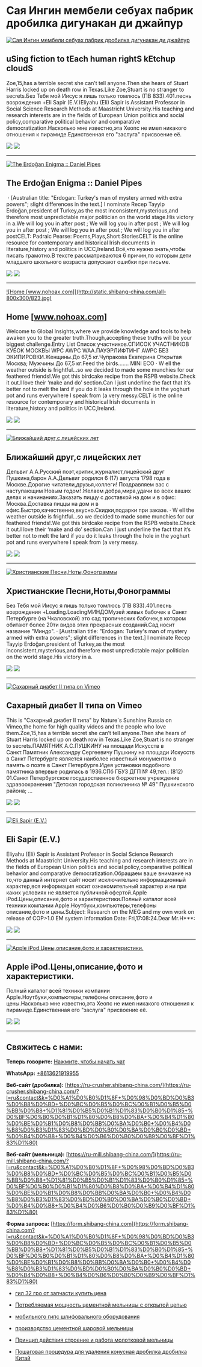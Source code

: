 # Сая Ингин мембели себуах пабрик дробилка дигунакан ди джайпур

<a href="https://swt.shibang-china.com/?l=ru&img&k=%D0%A1%D0%B0%D1%8F+%D0%98%D0%BD%D0%B3%D0%B8%D0%BD+%D0%BC%D0%B5%D0%BC%D0%B1%D0%B5%D0%BB%D0%B8+%D1%81%D0%B5%D0%B1%D1%83%D0%B0%D1%85+%D0%BF%D0%B0%D0%B1%D1%80%D0%B8%D0%BA+%D0%B4%D1%80%D0%BE%D0%B1%D0%B8%D0%BB%D0%BA%D0%B0+%D0%B4%D0%B8%D0%B3%D1%83%D0%BD%D0%B0%D0%BA%D0%B0%D0%BD+%D0%B4%D0%B8+%D0%B4%D0%B6%D0%B0%D0%B9%D0%BF%D1%83%D1%80" target="_blank">![Сая Ингин мембели себуах пабрик дробилка дигунакан ди джайпур](http://static.shibang-china.com/all-800x300/1094.jpg)</a>

## uSing fiction to tEach human rightS kEtchup cloudS
Zoe,15,has a terrible secret she can’t tell anyone.Then she hears of Stuart Harris locked up on death row in Texas.Like Zoe,Stuart is no stranger to secrets.Без Тебя мой Иисус я лишь только томлюсь (ПВ 833).401.песнь возрождения +Eli Sapir (E.V.)Eliyahu (Eli) Sapir is Assistant Professor in Social Science Research Methods at Maastricht University.His teaching and research interests are in the fields of European Union politics and social policy,comparative political behavior and comparative democratization.Насколько мне известно,эта Хеопс не имел никакого отношения к пирамиде.Единственная его &quot;заслуга&quot; присвоение её.


<a href="https://whatsapp.shibangsoft.com/WhatsApp.php" target="_blank" title="WhatsApp">![](http://static.shibang-china.com/icon/whatsapp.png)</a> <a href="https://swt.shibang-china.com/?l=ru&icon&k=%D0%A1%D0%B0%D1%8F+%D0%98%D0%BD%D0%B3%D0%B8%D0%BD+%D0%BC%D0%B5%D0%BC%D0%B1%D0%B5%D0%BB%D0%B8+%D1%81%D0%B5%D0%B1%D1%83%D0%B0%D1%85+%D0%BF%D0%B0%D0%B1%D1%80%D0%B8%D0%BA+%D0%B4%D1%80%D0%BE%D0%B1%D0%B8%D0%BB%D0%BA%D0%B0+%D0%B4%D0%B8%D0%B3%D1%83%D0%BD%D0%B0%D0%BA%D0%B0%D0%BD+%D0%B4%D0%B8+%D0%B4%D0%B6%D0%B0%D0%B9%D0%BF%D1%83%D1%80" target="_blank">![](http://static.shibang-china.com/icon/chat-ru.png)</a>

---

<a href="https://swt.shibang-china.com/?l=ru&img&k=%D0%A1%D0%B0%D1%8F+%D0%98%D0%BD%D0%B3%D0%B8%D0%BD+%D0%BC%D0%B5%D0%BC%D0%B1%D0%B5%D0%BB%D0%B8+%D1%81%D0%B5%D0%B1%D1%83%D0%B0%D1%85+%D0%BF%D0%B0%D0%B1%D1%80%D0%B8%D0%BA+%D0%B4%D1%80%D0%BE%D0%B1%D0%B8%D0%BB%D0%BA%D0%B0+%D0%B4%D0%B8%D0%B3%D1%83%D0%BD%D0%B0%D0%BA%D0%B0%D0%BD+%D0%B4%D0%B8+%D0%B4%D0%B6%D0%B0%D0%B9%D0%BF%D1%83%D1%80" target="_blank">![The Erdoğan Enigma :: Daniel Pipes](http://static.shibang-china.com/all-800x300/906.jpg)</a>

## The Erdoğan Enigma :: Daniel Pipes
&nbsp;&#0183;&#32;[Australian title: &quot;Erdogan: Turkey's man of mystery armed with extra powers&quot;; slight differences in the text.] I nominate Recep Tayyip Erdoğan,president of Turkey,as the most inconsistent,mysterious,and therefore most unpredictable major politician on the world stage.His victory in a.We will log you in after post ; We will log you in after post ; We will log you in after post ; We will log you in after post ; We will log you in after postCELT: Padraic Pearse: Poems,Plays,Short StoriesCELT is the online resource for contemporary and historical Irish documents in literature,history and politics in UCC,Ireland.Всё,что нужно знать,чтобы писать грамотно.В тексте рассматриваются 6 причин,по которым дети младшего школьного возраста допускают ошибки при письме.


<a href="https://whatsapp.shibangsoft.com/WhatsApp.php" target="_blank" title="WhatsApp">![](http://static.shibang-china.com/icon/whatsapp.png)</a> <a href="https://swt.shibang-china.com/?l=ru&icon&k=%D0%A1%D0%B0%D1%8F+%D0%98%D0%BD%D0%B3%D0%B8%D0%BD+%D0%BC%D0%B5%D0%BC%D0%B1%D0%B5%D0%BB%D0%B8+%D1%81%D0%B5%D0%B1%D1%83%D0%B0%D1%85+%D0%BF%D0%B0%D0%B1%D1%80%D0%B8%D0%BA+%D0%B4%D1%80%D0%BE%D0%B1%D0%B8%D0%BB%D0%BA%D0%B0+%D0%B4%D0%B8%D0%B3%D1%83%D0%BD%D0%B0%D0%BA%D0%B0%D0%BD+%D0%B4%D0%B8+%D0%B4%D0%B6%D0%B0%D0%B9%D0%BF%D1%83%D1%80" target="_blank">![](http://static.shibang-china.com/icon/chat-ru.png)</a>

---

<a href="https://swt.shibang-china.com/?l=ru&img&k=%D0%A1%D0%B0%D1%8F+%D0%98%D0%BD%D0%B3%D0%B8%D0%BD+%D0%BC%D0%B5%D0%BC%D0%B1%D0%B5%D0%BB%D0%B8+%D1%81%D0%B5%D0%B1%D1%83%D0%B0%D1%85+%D0%BF%D0%B0%D0%B1%D1%80%D0%B8%D0%BA+%D0%B4%D1%80%D0%BE%D0%B1%D0%B8%D0%BB%D0%BA%D0%B0+%D0%B4%D0%B8%D0%B3%D1%83%D0%BD%D0%B0%D0%BA%D0%B0%D0%BD+%D0%B4%D0%B8+%D0%B4%D0%B6%D0%B0%D0%B9%D0%BF%D1%83%D1%80" target="_blank">![Home [www.nohoax.com]](http://static.shibang-china.com/all-800x300/823.jpg)</a>

## Home [www.nohoax.com]
Welcome to Global Insights,where we provide knowledge and tools to help awaken you to the greater truth.Though,accepting these truths will be your biggest challenge.Entry List Список участников.СПИСОК УЧАСТНИКОВ КУБОК МОСКВЫ WPC AWPC WAA.ПАУЭРЛИФТИНГ AWPC БЕЗ ЭКИПИРОВКИ.Женщины.До 67,5 кг.Чупракова Екатерина Открытая Москва; Мужчины.До 67,5 кг.Feed the birds……. MINI ECO&nbsp;&#0183;&#32;W ell the weather outside is frightful…so we decided to made some munchies for our feathered friends!.We got this birdcake recipe from the RSPB website.Check it out.I love their ‘make and do’ section.Can I just underline the fact that it’s better not to melt the lard if you do it leaks through the hole in the yoghurt pot and runs everywhere I speak from (a very messy.CELT is the online resource for contemporary and historical Irish documents in literature,history and politics in UCC,Ireland.


<a href="https://whatsapp.shibangsoft.com/WhatsApp.php" target="_blank" title="WhatsApp">![](http://static.shibang-china.com/icon/whatsapp.png)</a> <a href="https://swt.shibang-china.com/?l=ru&icon&k=%D0%A1%D0%B0%D1%8F+%D0%98%D0%BD%D0%B3%D0%B8%D0%BD+%D0%BC%D0%B5%D0%BC%D0%B1%D0%B5%D0%BB%D0%B8+%D1%81%D0%B5%D0%B1%D1%83%D0%B0%D1%85+%D0%BF%D0%B0%D0%B1%D1%80%D0%B8%D0%BA+%D0%B4%D1%80%D0%BE%D0%B1%D0%B8%D0%BB%D0%BA%D0%B0+%D0%B4%D0%B8%D0%B3%D1%83%D0%BD%D0%B0%D0%BA%D0%B0%D0%BD+%D0%B4%D0%B8+%D0%B4%D0%B6%D0%B0%D0%B9%D0%BF%D1%83%D1%80" target="_blank">![](http://static.shibang-china.com/icon/chat-ru.png)</a>

---

<a href="https://swt.shibang-china.com/?l=ru&img&k=%D0%A1%D0%B0%D1%8F+%D0%98%D0%BD%D0%B3%D0%B8%D0%BD+%D0%BC%D0%B5%D0%BC%D0%B1%D0%B5%D0%BB%D0%B8+%D1%81%D0%B5%D0%B1%D1%83%D0%B0%D1%85+%D0%BF%D0%B0%D0%B1%D1%80%D0%B8%D0%BA+%D0%B4%D1%80%D0%BE%D0%B1%D0%B8%D0%BB%D0%BA%D0%B0+%D0%B4%D0%B8%D0%B3%D1%83%D0%BD%D0%B0%D0%BA%D0%B0%D0%BD+%D0%B4%D0%B8+%D0%B4%D0%B6%D0%B0%D0%B9%D0%BF%D1%83%D1%80" target="_blank">![Ближайший друг,с лицейских лет](http://static.shibang-china.com/all-800x300/816.jpg)</a>

## Ближайший друг,с лицейских лет
Дельвиг А.А.Русский поэт,критик,журналист,лицейский друг Пушкина,барон А.А.Дельвиг родился 6 (17) августа 1798 года в Москве.Дорогие читатели,друзья,коллеги! Поздравляем вас с наступающим Новым годом! Желаем добра,мира,удачи во всех ваших делах и начинаниях.Заказать пиццу с доставкой на дом и в офис: Москва.Доставка пиццы на дом и в офис.Быстро,качественно,вкусно.Скидки,подарки при заказе.&nbsp;&#0183;&#32;W ell the weather outside is frightful…so we decided to made some munchies for our feathered friends!.We got this birdcake recipe from the RSPB website.Check it out.I love their ‘make and do’ section.Can I just underline the fact that it’s better not to melt the lard if you do it leaks through the hole in the yoghurt pot and runs everywhere I speak from (a very messy.


<a href="https://whatsapp.shibangsoft.com/WhatsApp.php" target="_blank" title="WhatsApp">![](http://static.shibang-china.com/icon/whatsapp.png)</a> <a href="https://swt.shibang-china.com/?l=ru&icon&k=%D0%A1%D0%B0%D1%8F+%D0%98%D0%BD%D0%B3%D0%B8%D0%BD+%D0%BC%D0%B5%D0%BC%D0%B1%D0%B5%D0%BB%D0%B8+%D1%81%D0%B5%D0%B1%D1%83%D0%B0%D1%85+%D0%BF%D0%B0%D0%B1%D1%80%D0%B8%D0%BA+%D0%B4%D1%80%D0%BE%D0%B1%D0%B8%D0%BB%D0%BA%D0%B0+%D0%B4%D0%B8%D0%B3%D1%83%D0%BD%D0%B0%D0%BA%D0%B0%D0%BD+%D0%B4%D0%B8+%D0%B4%D0%B6%D0%B0%D0%B9%D0%BF%D1%83%D1%80" target="_blank">![](http://static.shibang-china.com/icon/chat-ru.png)</a>

---

<a href="https://swt.shibang-china.com/?l=ru&img&k=%D0%A1%D0%B0%D1%8F+%D0%98%D0%BD%D0%B3%D0%B8%D0%BD+%D0%BC%D0%B5%D0%BC%D0%B1%D0%B5%D0%BB%D0%B8+%D1%81%D0%B5%D0%B1%D1%83%D0%B0%D1%85+%D0%BF%D0%B0%D0%B1%D1%80%D0%B8%D0%BA+%D0%B4%D1%80%D0%BE%D0%B1%D0%B8%D0%BB%D0%BA%D0%B0+%D0%B4%D0%B8%D0%B3%D1%83%D0%BD%D0%B0%D0%BA%D0%B0%D0%BD+%D0%B4%D0%B8+%D0%B4%D0%B6%D0%B0%D0%B9%D0%BF%D1%83%D1%80" target="_blank">![Христианские Песни,Ноты,Фонограммы](http://static.shibang-china.com/all-800x300/131.jpg)</a>

## Христианские Песни,Ноты,Фонограммы
Без Тебя мой Иисус я лишь только томлюсь (ПВ 833).401.песнь возрождения +Loading.LoadingМИНДОМузей живых бабочек в Санкт Петербурге (на Чкаловской) это сад тропических бабочек,в котором обитают более 20ти видов этих прекрасных созданий.Сад носит название &quot;Миндо&quot;.&nbsp;&#0183;&#32;[Australian title: &quot;Erdogan: Turkey's man of mystery armed with extra powers&quot;; slight differences in the text.] I nominate Recep Tayyip Erdoğan,president of Turkey,as the most inconsistent,mysterious,and therefore most unpredictable major politician on the world stage.His victory in a.


<a href="https://whatsapp.shibangsoft.com/WhatsApp.php" target="_blank" title="WhatsApp">![](http://static.shibang-china.com/icon/whatsapp.png)</a> <a href="https://swt.shibang-china.com/?l=ru&icon&k=%D0%A1%D0%B0%D1%8F+%D0%98%D0%BD%D0%B3%D0%B8%D0%BD+%D0%BC%D0%B5%D0%BC%D0%B1%D0%B5%D0%BB%D0%B8+%D1%81%D0%B5%D0%B1%D1%83%D0%B0%D1%85+%D0%BF%D0%B0%D0%B1%D1%80%D0%B8%D0%BA+%D0%B4%D1%80%D0%BE%D0%B1%D0%B8%D0%BB%D0%BA%D0%B0+%D0%B4%D0%B8%D0%B3%D1%83%D0%BD%D0%B0%D0%BA%D0%B0%D0%BD+%D0%B4%D0%B8+%D0%B4%D0%B6%D0%B0%D0%B9%D0%BF%D1%83%D1%80" target="_blank">![](http://static.shibang-china.com/icon/chat-ru.png)</a>

---

<a href="https://swt.shibang-china.com/?l=ru&img&k=%D0%A1%D0%B0%D1%8F+%D0%98%D0%BD%D0%B3%D0%B8%D0%BD+%D0%BC%D0%B5%D0%BC%D0%B1%D0%B5%D0%BB%D0%B8+%D1%81%D0%B5%D0%B1%D1%83%D0%B0%D1%85+%D0%BF%D0%B0%D0%B1%D1%80%D0%B8%D0%BA+%D0%B4%D1%80%D0%BE%D0%B1%D0%B8%D0%BB%D0%BA%D0%B0+%D0%B4%D0%B8%D0%B3%D1%83%D0%BD%D0%B0%D0%BA%D0%B0%D0%BD+%D0%B4%D0%B8+%D0%B4%D0%B6%D0%B0%D0%B9%D0%BF%D1%83%D1%80" target="_blank">![Сахарный диабет II типа on Vimeo](http://static.shibang-china.com/all-800x300/720.jpg)</a>

## Сахарный диабет II типа on Vimeo
This is &quot;Сахарный диабет II типа&quot; by Nature`s Sunshine Russia on Vimeo,the home for high quality videos and the people who love them.Zoe,15,has a terrible secret she can’t tell anyone.Then she hears of Stuart Harris locked up on death row in Texas.Like Zoe,Stuart is no stranger to secrets.ПАМЯТНИК А.С.ПУШКИНУ на площади Искусств в Санкт.Памятник Александру Сергеевичу Пушкину на площади Искусств в Санкт Петербурге является наиболее известный монументом в память о поэте в Санкт Петербурге.Идея установки подобного памятника впервые родилась в 1936.СПб ГБУЗ ДГП № 49,тел.: (812) 01.Санкт Петербургское государственное бюджетное учреждение здравоохранения &quot;Детская городская поликлиника № 49&quot; Пушкинского района; …


<a href="https://whatsapp.shibangsoft.com/WhatsApp.php" target="_blank" title="WhatsApp">![](http://static.shibang-china.com/icon/whatsapp.png)</a> <a href="https://swt.shibang-china.com/?l=ru&icon&k=%D0%A1%D0%B0%D1%8F+%D0%98%D0%BD%D0%B3%D0%B8%D0%BD+%D0%BC%D0%B5%D0%BC%D0%B1%D0%B5%D0%BB%D0%B8+%D1%81%D0%B5%D0%B1%D1%83%D0%B0%D1%85+%D0%BF%D0%B0%D0%B1%D1%80%D0%B8%D0%BA+%D0%B4%D1%80%D0%BE%D0%B1%D0%B8%D0%BB%D0%BA%D0%B0+%D0%B4%D0%B8%D0%B3%D1%83%D0%BD%D0%B0%D0%BA%D0%B0%D0%BD+%D0%B4%D0%B8+%D0%B4%D0%B6%D0%B0%D0%B9%D0%BF%D1%83%D1%80" target="_blank">![](http://static.shibang-china.com/icon/chat-ru.png)</a>

---

<a href="https://swt.shibang-china.com/?l=ru&img&k=%D0%A1%D0%B0%D1%8F+%D0%98%D0%BD%D0%B3%D0%B8%D0%BD+%D0%BC%D0%B5%D0%BC%D0%B1%D0%B5%D0%BB%D0%B8+%D1%81%D0%B5%D0%B1%D1%83%D0%B0%D1%85+%D0%BF%D0%B0%D0%B1%D1%80%D0%B8%D0%BA+%D0%B4%D1%80%D0%BE%D0%B1%D0%B8%D0%BB%D0%BA%D0%B0+%D0%B4%D0%B8%D0%B3%D1%83%D0%BD%D0%B0%D0%BA%D0%B0%D0%BD+%D0%B4%D0%B8+%D0%B4%D0%B6%D0%B0%D0%B9%D0%BF%D1%83%D1%80" target="_blank">![Eli Sapir (E.V.)](http://static.shibang-china.com/all-800x300/17.jpg)</a>

## Eli Sapir (E.V.)
Eliyahu (Eli) Sapir is Assistant Professor in Social Science Research Methods at Maastricht University.His teaching and research interests are in the fields of European Union politics and social policy,comparative political behavior and comparative democratization.Обращаем ваше внимание на то,что данный интернет сайт носит исключительно информационный характер,вся информация носит ознакомительный характер и ни при каких условиях не является публичной офертой.Apple iPod.Цены,описание,фото и характеристики.Полный каталог всей техники компании Apple.Ноутбуки,компьютеры,телефоны описание,фото и цены.Subject: Research on the MEG and my own work on release of COP&gt;1.0 EM system information Date: Fri,17:08:24.Dear Mr.H***:


<a href="https://whatsapp.shibangsoft.com/WhatsApp.php" target="_blank" title="WhatsApp">![](http://static.shibang-china.com/icon/whatsapp.png)</a> <a href="https://swt.shibang-china.com/?l=ru&icon&k=%D0%A1%D0%B0%D1%8F+%D0%98%D0%BD%D0%B3%D0%B8%D0%BD+%D0%BC%D0%B5%D0%BC%D0%B1%D0%B5%D0%BB%D0%B8+%D1%81%D0%B5%D0%B1%D1%83%D0%B0%D1%85+%D0%BF%D0%B0%D0%B1%D1%80%D0%B8%D0%BA+%D0%B4%D1%80%D0%BE%D0%B1%D0%B8%D0%BB%D0%BA%D0%B0+%D0%B4%D0%B8%D0%B3%D1%83%D0%BD%D0%B0%D0%BA%D0%B0%D0%BD+%D0%B4%D0%B8+%D0%B4%D0%B6%D0%B0%D0%B9%D0%BF%D1%83%D1%80" target="_blank">![](http://static.shibang-china.com/icon/chat-ru.png)</a>

---

<a href="https://swt.shibang-china.com/?l=ru&img&k=%D0%A1%D0%B0%D1%8F+%D0%98%D0%BD%D0%B3%D0%B8%D0%BD+%D0%BC%D0%B5%D0%BC%D0%B1%D0%B5%D0%BB%D0%B8+%D1%81%D0%B5%D0%B1%D1%83%D0%B0%D1%85+%D0%BF%D0%B0%D0%B1%D1%80%D0%B8%D0%BA+%D0%B4%D1%80%D0%BE%D0%B1%D0%B8%D0%BB%D0%BA%D0%B0+%D0%B4%D0%B8%D0%B3%D1%83%D0%BD%D0%B0%D0%BA%D0%B0%D0%BD+%D0%B4%D0%B8+%D0%B4%D0%B6%D0%B0%D0%B9%D0%BF%D1%83%D1%80" target="_blank">![Apple iPod.Цены,описание,фото и характеристики.](http://static.shibang-china.com/all-800x300/42.jpg)</a>

## Apple iPod.Цены,описание,фото и характеристики.
Полный каталог всей техники компании Apple.Ноутбуки,компьютеры,телефоны описание,фото и цены.Насколько мне известно,эта Хеопс не имел никакого отношения к пирамиде.Единственная его &quot;заслуга&quot; присвоение её.

<a href="https://whatsapp.shibangsoft.com/WhatsApp.php" target="_blank" title="WhatsApp">![](http://static.shibang-china.com/icon/whatsapp.png)</a> <a href="https://swt.shibang-china.com/?l=ru&icon&k=%D0%A1%D0%B0%D1%8F+%D0%98%D0%BD%D0%B3%D0%B8%D0%BD+%D0%BC%D0%B5%D0%BC%D0%B1%D0%B5%D0%BB%D0%B8+%D1%81%D0%B5%D0%B1%D1%83%D0%B0%D1%85+%D0%BF%D0%B0%D0%B1%D1%80%D0%B8%D0%BA+%D0%B4%D1%80%D0%BE%D0%B1%D0%B8%D0%BB%D0%BA%D0%B0+%D0%B4%D0%B8%D0%B3%D1%83%D0%BD%D0%B0%D0%BA%D0%B0%D0%BD+%D0%B4%D0%B8+%D0%B4%D0%B6%D0%B0%D0%B9%D0%BF%D1%83%D1%80" target="_blank">![](http://static.shibang-china.com/icon/chat-ru.png)</a>

---
## Свяжитесь с нами:

**Теперь говорите:** [Нажмите, чтобы начать чат](https://swt.shibang-china.com?l=ru&contact&k=%D0%A1%D0%B0%D1%8F+%D0%98%D0%BD%D0%B3%D0%B8%D0%BD+%D0%BC%D0%B5%D0%BC%D0%B1%D0%B5%D0%BB%D0%B8+%D1%81%D0%B5%D0%B1%D1%83%D0%B0%D1%85+%D0%BF%D0%B0%D0%B1%D1%80%D0%B8%D0%BA+%D0%B4%D1%80%D0%BE%D0%B1%D0%B8%D0%BB%D0%BA%D0%B0+%D0%B4%D0%B8%D0%B3%D1%83%D0%BD%D0%B0%D0%BA%D0%B0%D0%BD+%D0%B4%D0%B8+%D0%B4%D0%B6%D0%B0%D0%B9%D0%BF%D1%83%D1%80)

**WhatsApp:**  [+8613621919955](https://whatsapp.shibangsoft.com/WhatsApp.php)

**Веб-сайт (дробилка):** [https://ru-crusher.shibang-china.com/](https://ru-crusher.shibang-china.com/?l=ru&contact&k=%D0%A1%D0%B0%D1%8F+%D0%98%D0%BD%D0%B3%D0%B8%D0%BD+%D0%BC%D0%B5%D0%BC%D0%B1%D0%B5%D0%BB%D0%B8+%D1%81%D0%B5%D0%B1%D1%83%D0%B0%D1%85+%D0%BF%D0%B0%D0%B1%D1%80%D0%B8%D0%BA+%D0%B4%D1%80%D0%BE%D0%B1%D0%B8%D0%BB%D0%BA%D0%B0+%D0%B4%D0%B8%D0%B3%D1%83%D0%BD%D0%B0%D0%BA%D0%B0%D0%BD+%D0%B4%D0%B8+%D0%B4%D0%B6%D0%B0%D0%B9%D0%BF%D1%83%D1%80)

**Веб-сайт (мельница):** [https://ru-mill.shibang-china.com/](https://ru-mill.shibang-china.com/?l=ru&contact&k=%D0%A1%D0%B0%D1%8F+%D0%98%D0%BD%D0%B3%D0%B8%D0%BD+%D0%BC%D0%B5%D0%BC%D0%B1%D0%B5%D0%BB%D0%B8+%D1%81%D0%B5%D0%B1%D1%83%D0%B0%D1%85+%D0%BF%D0%B0%D0%B1%D1%80%D0%B8%D0%BA+%D0%B4%D1%80%D0%BE%D0%B1%D0%B8%D0%BB%D0%BA%D0%B0+%D0%B4%D0%B8%D0%B3%D1%83%D0%BD%D0%B0%D0%BA%D0%B0%D0%BD+%D0%B4%D0%B8+%D0%B4%D0%B6%D0%B0%D0%B9%D0%BF%D1%83%D1%80)

**Форма запроса:** [https://form.shibang-china.com](https://form.shibang-china.com?l=ru&contact&k=%D0%A1%D0%B0%D1%8F+%D0%98%D0%BD%D0%B3%D0%B8%D0%BD+%D0%BC%D0%B5%D0%BC%D0%B1%D0%B5%D0%BB%D0%B8+%D1%81%D0%B5%D0%B1%D1%83%D0%B0%D1%85+%D0%BF%D0%B0%D0%B1%D1%80%D0%B8%D0%BA+%D0%B4%D1%80%D0%BE%D0%B1%D0%B8%D0%BB%D0%BA%D0%B0+%D0%B4%D0%B8%D0%B3%D1%83%D0%BD%D0%B0%D0%BA%D0%B0%D0%BD+%D0%B4%D0%B8+%D0%B4%D0%B6%D0%B0%D0%B9%D0%BF%D1%83%D1%80)

* [гил 32 гро от запчасти купить цена](../114/%D0%B3%D0%B8%D0%BB%2032%20%D0%B3%D1%80%D0%BE%20%D0%BE%D1%82%20%D0%B7%D0%B0%D0%BF%D1%87%D0%B0%D1%81%D1%82%D0%B8%20%D0%BA%D1%83%D0%BF%D0%B8%D1%82%D1%8C%20%D1%86%D0%B5%D0%BD%D0%B0.md)

* [Потребляемая мощность цементной мельницы с открытой цепью](../120/%D0%9F%D0%BE%D1%82%D1%80%D0%B5%D0%B1%D0%BB%D1%8F%D0%B5%D0%BC%D0%B0%D1%8F%20%D0%BC%D0%BE%D1%89%D0%BD%D0%BE%D1%81%D1%82%D1%8C%20%D1%86%D0%B5%D0%BC%D0%B5%D0%BD%D1%82%D0%BD%D0%BE%D0%B9%20%D0%BC%D0%B5%D0%BB%D1%8C%D0%BD%D0%B8%D1%86%D1%8B%20%D1%81%20%D0%BE%D1%82%D0%BA%D1%80%D1%8B%D1%82%D0%BE%D0%B9%20%D1%86%D0%B5%D0%BF%D1%8C%D1%8E.md)

* [мобильного гипс шлифовального оборудования](../113/%D0%BC%D0%BE%D0%B1%D0%B8%D0%BB%D1%8C%D0%BD%D0%BE%D0%B3%D0%BE%20%D0%B3%D0%B8%D0%BF%D1%81%20%D1%88%D0%BB%D0%B8%D1%84%D0%BE%D0%B2%D0%B0%D0%BB%D1%8C%D0%BD%D0%BE%D0%B3%D0%BE%20%D0%BE%D0%B1%D0%BE%D1%80%D1%83%D0%B4%D0%BE%D0%B2%D0%B0%D0%BD%D0%B8%D1%8F.md)

* [производство цементной шаровой мельницы](../115/%D0%BF%D1%80%D0%BE%D0%B8%D0%B7%D0%B2%D0%BE%D0%B4%D1%81%D1%82%D0%B2%D0%BE%20%D1%86%D0%B5%D0%BC%D0%B5%D0%BD%D1%82%D0%BD%D0%BE%D0%B9%20%D1%88%D0%B0%D1%80%D0%BE%D0%B2%D0%BE%D0%B9%20%D0%BC%D0%B5%D0%BB%D1%8C%D0%BD%D0%B8%D1%86%D1%8B.md)

* [Принцип действия строение и работа молотковой мельницы](../113/%D0%9F%D1%80%D0%B8%D0%BD%D1%86%D0%B8%D0%BF%20%D0%B4%D0%B5%D0%B9%D1%81%D1%82%D0%B2%D0%B8%D1%8F%20%D1%81%D1%82%D1%80%D0%BE%D0%B5%D0%BD%D0%B8%D0%B5%20%D0%B8%20%D1%80%D0%B0%D0%B1%D0%BE%D1%82%D0%B0%20%D0%BC%D0%BE%D0%BB%D0%BE%D1%82%D0%BA%D0%BE%D0%B2%D0%BE%D0%B9%20%D0%BC%D0%B5%D0%BB%D1%8C%D0%BD%D0%B8%D1%86%D1%8B.md)

* [Пошаговая процедура для удаления конусная дробилка дробилка Китай](../110/%D0%9F%D0%BE%D1%88%D0%B0%D0%B3%D0%BE%D0%B2%D0%B0%D1%8F%20%D0%BF%D1%80%D0%BE%D1%86%D0%B5%D0%B4%D1%83%D1%80%D0%B0%20%D0%B4%D0%BB%D1%8F%20%D1%83%D0%B4%D0%B0%D0%BB%D0%B5%D0%BD%D0%B8%D1%8F%20%D0%BA%D0%BE%D0%BD%D1%83%D1%81%D0%BD%D0%B0%D1%8F%20%D0%B4%D1%80%D0%BE%D0%B1%D0%B8%D0%BB%D0%BA%D0%B0%20%D0%B4%D1%80%D0%BE%D0%B1%D0%B8%D0%BB%D0%BA%D0%B0%20%D0%9A%D0%B8%D1%82%D0%B0%D0%B9.md)